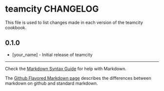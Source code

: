 # teamcity CHANGELOG

This file is used to list changes made in each version of the teamcity cookbook.

## 0.1.0
- [your_name] - Initial release of teamcity

- - -
Check the [Markdown Syntax Guide](http://daringfireball.net/projects/markdown/syntax) for help with Markdown.

The [Github Flavored Markdown page](http://github.github.com/github-flavored-markdown/) describes the differences between markdown on github and standard markdown.
